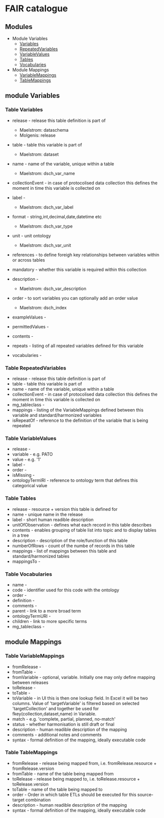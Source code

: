 # FAIR catalogue

## Modules
* Module Variables
  * [Variables](#Variables)
  * [RepeatedVariables](#RepeatedVariables)
  * [VariableValues](#VariableValues)
  * [Tables](#Tables)
  * [Vocabularies](#Vocabularies)
* Module Mappings
  * [VariableMappings](#VariableMappings)
  * [TableMappings](#TableMappings)

## module Variables
### Table Variables
* release - release this table definition is part of
    * Maelstrom: dataschema
    * Molgenis: release

* table - table this variable is part of
    * Maelstrom: dataset

* name - name of the variable, unique within a table
    * Maelstrom: dsch_var_name

* collectionEvent - in case of protocolised data collection this defines the moment in time this variable is collected on
* label - 
    * Maelstrom: dsch_var_label

* format - string,int,decimal,date,datetime etc
    * Maelstrom: dsch_var_type

* unit - unit ontology
    * Maelstrom: dsch_var_unit

* references - to define foreigh key relationships between variables within or across tables
* mandatory - whether this variable is required within this collection
* description - 
    * Maelstrom: dsch_var_description

* order - to sort variables you can optionally add an order value
    * Maelstrom: dsch_index

* exampleValues - 
* permittedValues - 
* contents - 
* repeats - listing of all repeated variables defined for this variable
* vocabularies - 
### Table RepeatedVariables
* release - release this table definition is part of
* table - table this variable is part of
* name - name of the variable, unique within a table
* collectionEvent - in case of protocolised data collection this defines the moment in time this variable is collected on
* mg_tableclass - 
* mappings - listing of the VariableMappings defined between this variable and standard/harmonized variables
* isRepeatOf - reference to the definition of the variable that is being repeated
### Table VariableValues
* release - 
* variable - e.g. PATO
* value - e.g. '1'
* label - 
* order - 
* isMissing - 
* ontologyTermIRI - reference to ontology term that defines this categorical value
### Table Tables
* release - resource + version this table is defined for
* name - unique name in the release
* label - short human readible description
* unitOfObservation - defines what each record in this table describes
* contents - enables grouping of table list into topic and to display tables in a tree
* description - description of the role/function of this table
* numberOfRows - count of the numbe of records in this table
* mappings - list of mappings between this table and standard/harmonized tables
* mappingsTo - 
### Table Vocabularies
* name - 
* code - identifier used for this code with the ontology
* order - 
* definition - 
* comments - 
* parent - link to a more broad term
* ontologyTermURI - 
* children - link to more specific terms
* mg_tableclass - 
## module Mappings
### Table VariableMappings
* fromRelease - 
* fromTable - 
* fromVariable - optional, variable. Initially one may only define mapping between releases
* toRelease - 
* toTable - 
* toVariable - in UI this is then one lookup field. In Excel it will be two columns. Value of 'targetVariable' is filtered based on selected 'targetCollection' and together be used for fkey(collection,dataset,name) in Variable.
* match - e.g. 'complete, partial, planned, no-match'
* status - whether harmonisation is still draft or final
* description - human readible description of the mapping
* comments - additional notes and comments
* syntax - formal definition of the mapping, ideally executable code
### Table TableMappings
* fromRelease - release being mapped from, i.e. fromRelease.resource + fromRelease.version
* fromTable - name of the table being mapped from
* toRelease - release being mapped to, i.e. toRelease.resource + toRelease.version
* toTable - name of the table being mapped to
* order - Order in which table ETLs should be executed for this source-target combination
* description - human readible description of the mapping
* syntax - formal definition of the mapping, ideally executable code
